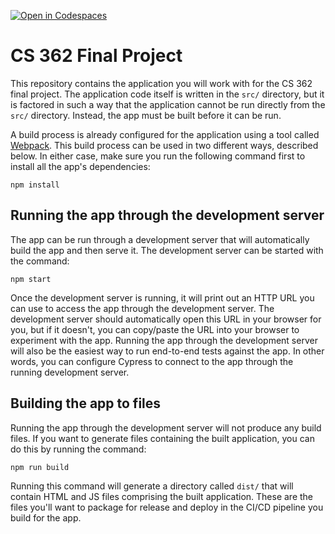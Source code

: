 [![Open in Codespaces](https://classroom.github.com/assets/launch-codespace-7f7980b617ed060a017424585567c406b6ee15c891e84e1186181d67ecf80aa0.svg)](https://classroom.github.com/open-in-codespaces?assignment_repo_id=11305557)
# CS 362 Final Project

This repository contains the application you will work with for the CS 362 final project.  The application code itself is written in the `src/` directory, but it is factored in such a way that the application cannot be run directly from the `src/` directory.  Instead, the app must be built before it can be run.

A build process is already configured for the application using a tool called [Webpack](https://webpack.js.org/).  This build process can be used in two different ways, described below.  In either case, make sure you run the following command first to install all the app's dependencies:
```
npm install
```

## Running the app through the development server

The app can be run through a development server that will automatically build the app and then serve it.  The development server can be started with the command:
```
npm start
```

Once the development server is running, it will print out an HTTP URL you can use to access the app through the development server.  The development server should automatically open this URL in your browser for you, but if it doesn't, you can copy/paste the URL into your browser to experiment with the app.  Running the app through the development server will also be the easiest way to run end-to-end tests against the app.  In other words, you can configure Cypress to connect to the app through the running development server.

## Building the app to files

Running the app through the development server will not produce any build files.  If you want to generate files containing the built application, you can do this by running the command:
```
npm run build
```

Running this command will generate a directory called `dist/` that will contain HTML and JS files comprising the built application.  These are the files you'll want to package for release and deploy in the CI/CD pipeline you build for the app.
